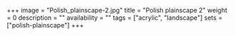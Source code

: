 +++
image = "Polish_plainscape-2.jpg"
title = "Polish plainscape 2"
weight = 0
description = ""
availability = ""
tags = ["acrylic", "landscape"]
sets = ["polish-plainscape"]
+++
